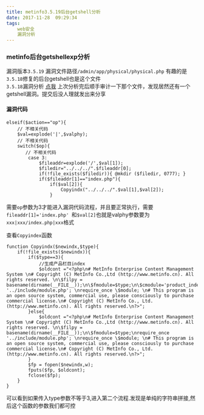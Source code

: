 ```yaml
---
title: metinfo3.5.19后台getshell分析
date: 2017-11-28  09:29:34
tags:
	web安全
    漏洞分析
---
```

### metinfo后台getshellexp分析
漏洞版本`3.5.19`  漏洞文件路径`/admin/app/physical/physical.php` 
有趣的是`3.5.18`修复的后台getshell也是这个文件  
`3.5.18`漏洞分析 [点我](https://bbs.ichunqiu.com/thread-29582-1-1.html)
上次分析完后顺手审计一下那个文件，发现居然还有一个getshell漏洞。提交后没人理就发出来分享

#### 漏洞代码
```
elseif($action=="op"){
	// 不相关代码
	$val=explode('|',$valphy);
    // 不相关代码
	switch($op){
	   // 不相关代码
		case 3:
			$fileaddr=explode('/',$val[1]);
			$filedir="../../../".$fileaddr[0];  
			if(!file_exists($filedir)){ @mkdir ($filedir, 0777); } 
			if($fileaddr[1]=="index.php"){
				if($val[2]){
					Copyindx("../../../".$val[1],$val[2]);
				}
```
需要`op`参数为3才能进入漏洞代码流程，并且要正常执行，需要`fileaddr[1]='index.php' `和`$val[2]`也就是valphy参数要为`xxx|xxx/index.php|xxx`格式

查看`Copyindex`函数
```
function Copyindx($newindx,$type){
    if(!file_exists($newindx)){
        if($type==3){
            //生成产品栏目index
            $oldcont ="<?php\n# MetInfo Enterprise Content Management System \n# Copyright (C) MetInfo Co.,Ltd (http://www.metinfo.cn). All rights reserved. \n\$filpy = basename(dirname(__FILE__));\n\$fmodule=$type;\n\$cmodule='product_index';\nrequire_once '../include/module.php'; \nrequire_once \$module; \n# This program is an open source system, commercial use, please consciously to purchase commercial license.\n# Copyright (C) MetInfo Co., Ltd. (http://www.metinfo.cn). All rights reserved.\n?>";
        }else{
            $oldcont ="<?php\n# MetInfo Enterprise Content Management System \n# Copyright (C) MetInfo Co.,Ltd (http://www.metinfo.cn). All rights reserved. \n\$filpy = basename(dirname(__FILE__));\n\$fmodule=$type;\nrequire_once '../include/module.php'; \nrequire_once \$module; \n# This program is an open source system, commercial use, please consciously to purchase commercial license.\n# Copyright (C) MetInfo Co., Ltd. (http://www.metinfo.cn). All rights reserved.\n?>";
        }
        $fp = fopen($newindx,w);
        fputs($fp, $oldcont);
        fclose($fp);
    }
}
```
可以看到如果传入type参数不等于3,进入第二个流程.发现是单纯的字符串拼接,然后这个函数的参数我们都可控

